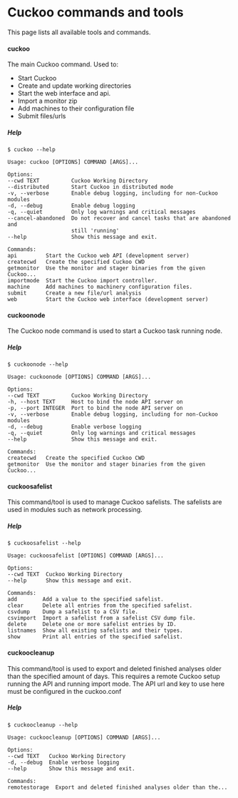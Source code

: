 # Cuckoo commands and tools

This page lists all available tools and commands.

#### cuckoo

The main Cuckoo command. Used to:

- Start Cuckoo
- Create and update working directories
- Start the web interface and api.
- Import a monitor zip
- Add machines to their configuration file
- Submit files/urls

##### Help

    $ cuckoo --help

    Usage: cuckoo [OPTIONS] COMMAND [ARGS]...

    Options:
    --cwd TEXT          Cuckoo Working Directory
    --distributed       Start Cuckoo in distributed mode
    -v, --verbose       Enable debug logging, including for non-Cuckoo modules
    -d, --debug         Enable debug logging
    -q, --quiet         Only log warnings and critical messages
    --cancel-abandoned  Do not recover and cancel tasks that are abandoned and
                        still 'running'
    --help              Show this message and exit.

    Commands:
    api         Start the Cuckoo web API (development server)
    createcwd   Create the specified Cuckoo CWD
    getmonitor  Use the monitor and stager binaries from the given Cuckoo...
    importmode  Start the Cuckoo import controller.
    machine     Add machines to machinery configuration files.
    submit      Create a new file/url analysis
    web         Start the Cuckoo web interface (development server)


#### cuckoonode

The Cuckoo node command is used to start a Cuckoo task running node.

##### Help

    $ cuckoonode --help

    Usage: cuckoonode [OPTIONS] COMMAND [ARGS]...

    Options:
    --cwd TEXT          Cuckoo Working Directory
    -h, --host TEXT     Host to bind the node API server on
    -p, --port INTEGER  Port to bind the node API server on
    -v, --verbose       Enable debug logging, including for non-Cuckoo modules
    -d, --debug         Enable verbose logging
    -q, --quiet         Only log warnings and critical messages
    --help              Show this message and exit.

    Commands:
    createcwd   Create the specified Cuckoo CWD
    getmonitor  Use the monitor and stager binaries from the given Cuckoo...

#### cuckoosafelist

This command/tool is used to manage Cuckoo safelists. The safelists are used
in modules such as network processing.

##### Help

    $ cuckoosafelist --help

    Usage: cuckoosafelist [OPTIONS] COMMAND [ARGS]...

    Options:
    --cwd TEXT  Cuckoo Working Directory
    --help      Show this message and exit.

    Commands:
    add        Add a value to the specified safelist.
    clear      Delete all entries from the specified safelist.
    csvdump    Dump a safelist to a CSV file.
    csvimport  Import a safelist from a safelist CSV dump file.
    delete     Delete one or more safelist entries by ID.
    listnames  Show all existing safelists and their types.
    show       Print all entries of the specified safelist.

#### cuckoocleanup

This command/tool is used to export and deleted finished analyses older than the specified amount of
  days. This requires a remote Cuckoo setup running the API and running
  import mode. The API url and key to use here must be configured in the
  cuckoo.conf

##### Help

    $ cuckoocleanup --help

    Usage: cuckoocleanup [OPTIONS] COMMAND [ARGS]...

    Options:
    --cwd TEXT   Cuckoo Working Directory
    -d, --debug  Enable verbose logging
    --help       Show this message and exit.

    Commands:
    remotestorage  Export and deleted finished analyses older than the...

